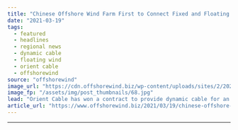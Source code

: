 ```yaml
---
title: "Chinese Offshore Wind Farm First to Connect Fixed and Floating Turbine"
date: "2021-03-19"
tags: 
  - featured
  - headlines
  - regional news
  - dynamic cable
  - floating wind
  - orient cable
  - offshorewind
source: "offshorewind"
image_url: "https://cdn.offshorewind.biz/wp-content/uploads/sites/2/2021/03/19103005/Orient-Cable-to-Supply-Link-for-Chinas-First-Floating-Wind-Turbine-1.jpg"
image_fp: "/assets/img/post_thumbnails/68.jpg"
lead: "Orient Cable has won a contract to provide dynamic cable for an offshore wind"
article_url: "https://www.offshorewind.biz/2021/03/19/chinese-offshore-wind-farm-first-to-connect-fixed-and-floating-turbine/"
---
```


---

